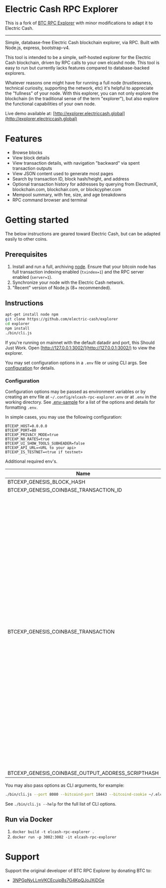 # Electric Cash RPC Explorer

This is a fork of [BTC RPC Explorer](https://github.com/janoside/btc-rpc-explorer) with minor modifications to adapt it to Electric Cash.

---

Simple, database-free Electric Cash blockchain explorer, via RPC. Built with Node.js, express, bootstrap-v4.

This tool is intended to be a simple, self-hosted explorer for the Electric Cash blockchain, driven by RPC calls to your own elcashd node. This tool is easy to run but currently lacks features compared to database-backed explorers.

Whatever reasons one might have for running a full node (trustlessness, technical curiosity, supporting the network, etc) it's helpful to appreciate the "fullness" of your node. With this explorer, you can not only explore the blockchain (in the traditional sense of the term "explorer"), but also explore the functional capabilities of your own node.

Live demo available at: [http://explorer.electriccash.global](http://explorer.electriccash.global)

# Features

* Browse blocks
* View block details
* View transaction details, with navigation "backward" via spent transaction outputs
* View JSON content used to generate most pages
* Search by transaction ID, block hash/height, and address
* Optional transaction history for addresses by querying from ElectrumX, blockchain.com, blockchair.com, or blockcypher.com
* Mempool summary, with fee, size, and age breakdowns
* RPC command browser and terminal

# Getting started

The below instructions are geared toward Electric Cash, but can be adapted easily to other coins.

## Prerequisites

1. Install and run a full, archiving [node](https://github.com/electric-cash/electric-cash/blob/master/INSTALL.md). Ensure that your bitcoin node has full transaction indexing enabled (`txindex=1`) and the RPC server enabled (`server=1`).
2. Synchronize your node with the Electric Cash network.
3. "Recent" version of Node.js (8+ recommended).

## Instructions

```bash
apt-get install node npm 
git clone https://github.com/electric-cash/explorer
cd explorer
npm install
./bin/cli.js
```

If you're running on mainnet with the default datadir and port, this Should Just Work.
Open [http://127.0.0.1:3002/](http://127.0.0.1:3002/) to view the explorer.

You may set configuration options in a `.env` file or using CLI args.
See [configuration](#configuration) for details.

### Configuration

Configuration options may be passed as environment variables
or by creating an env file at `~/.config/elcash-rpc-explorer.env`
or at `.env` in the working directory.
See [.env-sample](.env-sample) for a list of the options and details for formatting `.env`.

In simple cases, you may use the following configuration:

```
BTCEXP_HOST=0.0.0.0
BTCEXP_PORT=80
BTCEXP_PRIVACY_MODE=true
BTCEXP_NO_RATES=true
BTCEXP_UI_SHOW_TOOLS_SUBHEADER=false
BTCEXP_API_URL=<URL to your api>
BTCEXP_IS_TESTNET=<true if testnet>
```

Additional required env's.

| Name | Mainnet | Testnet | Notes |
| --- | --- | --- | --- |
| BTCEXP_GENESIS_BLOCK_HASH | `00000000a9811adc411f15a9c525d667ca467d83dc5461e2d7fc791d1d3926de` | `00000000d491a4c437cab521a329bb967c3a2bcb849a83a2c53f7f3c50179ab6` | Required |
| BTCEXP_GENESIS_COINBASE_TRANSACTION_ID | `d3133f9c8d4261f44fbd2a8029c56d5d97106adfef11c652d971796cc75dd967` | `d3133f9c8d4261f44fbd2a8029c56d5d97106adfef11c652d971796cc75dd967` | Required |
| BTCEXP_GENESIS_COINBASE_TRANSACTION | <pre lang="json">{<br>"in_active_chain": true,<br>"txid": <br>"d3133f9c8d4261f44fbd2a8029c56d5d97106adfef11c652d971796cc75dd967",<br>  "hash": <br>"d3133f9c8d4261f44fbd2a8029c56d5d97106adfef11c652d971796cc75dd967",<br>  "version": 1,<br>  "size": 189,<br>  "vsize": 189,<br>  "weight": 756,<br>  "locktime": 0,<br>  "vin": [<br>    {<br>      "coinbase": "04ffff001d4c575765276c6c2061696d20746f206d616b652063727970746f207472616e736665727320736f2063686561702028262066617374292074686174206f6e6c792074686520726963682077696c6c207573652062616e6b732e",<br>      "sequence": 4294967295<br>    }<br>  ],<br>  "vout": [<br>    {<br>      "value": 500.00000000,<br>      "n": 0,<br>      "scriptPubKey": {<br>    "reqSigs": 1,<br>   "addresses": [<br>  "elcash1qkzcr9rak0gx539guzc3wlxuuw9ycjyr2n7nmu3"<br>    ],<br>    "asm": "021eeacfd38a03fa3eceea46694a2673f933348fa41a4633b5dffd7799154e26d9 OP_CHECKSIG",<br>        "hex": "21021eeacfd38a03fa3eceea46694a2673f933348fa41a4633b5dffd7799154e26d9ac",<br>        "type": "pubkey"<br>      }<br>    }<br>  ],<br>  "hex": "01000000010000000000000000000000000000000000000000000000000000000000000000ffffffff5e04ffff001d4c575765276c6c2061696d20746f206d616b652063727970746f207472616e736665727320736f2063686561702028262066617374292074686174206f6e6c792074686520726963682077696c6c207573652062616e6b732effffffff0100743ba40b0000002321021eeacfd38a03fa3eceea46694a2673f933348fa41a4633b5dffd7799154e26d9ac00000000",<br>  "blockhash": "00000000a9811adc411f15a9c525d667ca467d83dc5461e2d7fc791d1d3926de",<br>  "confirmations": 1,<br>  "time": 1608451200,<br>  "blocktime": 1608451200<br>}</pre> | <pre lang="json">{<br>  "in_active_chain": true,<br>  "txid": "d3133f9c8d4261f44fbd2a8029c56d5d97106adfef11c652d971796cc75dd967",<br>  "hash": "d3133f9c8d4261f44fbd2a8029c56d5d97106adfef11c652d971796cc75dd967",<br><br>  "version": 1,<br>  "size": 189,<br>  "vsize": 189,<br>  "weight": 756,<br>  "locktime": 0,<br>  "vin": [<br>    {<br>      "coinbase": "04ffff001d4c575765276c6c2061696d20746f206d616b652063727970746f207472616e736665727320736f2063686561702028262066617374292074686174206f6e6c792074686520726963682077696c6c207573652062616e6b732e",<br>      "sequence": 4294967295<br>    }<br>  ],<br>  "vout": [<br>    {<br>      "value": 500.00000000,<br>      "n": 0,<br>      "scriptPubKey": {<br>  "reqSigs": 1,<br>    "addresses": [<br> "telcash1qkzcr9rak0gx539guzc3wlxuuw9ycjyr2rt76mt"<br>    ],      "asm": "021eeacfd38a03fa3eceea46694a2673f933348fa41a4633b5dffd7799154e26d9 OP_CHECKSIG",<br>        "hex": "21021eeacfd38a03fa3eceea46694a2673f933348fa41a4633b5dffd7799154e26d9ac",<br>        "type": "pubkey"<br>      }<br>    }<br>  ],<br>  "hex": "01000000010000000000000000000000000000000000000000000000000000000000000000ffffffff5e04ffff001d4c575765276c6c2061696d20746f206d616b652063727970746f207472616e736665727320736f2063686561702028262066617374292074686174206f6e6c792074686520726963682077696c6c207573652062616e6b732effffffff0100743ba40b0000002321021eeacfd38a03fa3eceea46694a2673f933348fa41a4633b5dffd7799154e26d9ac00000000",<br>  "blockhash": "00000000d491a4c437cab521a329bb967c3a2bcb849a83a2c53f7f3c50179ab6",<br>  "confirmations": 2540,<br>  "time": 1600000200,<br>  "blocktime": 1600000200 <br>}</pre> | Required |
| BTCEXP_GENESIS_COINBASE_OUTPUT_ADDRESS_SCRIPTHASH | `cKFiFYWNGfo3heuLY8eSDzHtcRCnn7WVqk` | `eKwjB5zopa7RnpbmfEK2ecepkwVWM7nLCp` | Required |


You may also pass options as CLI arguments, for example:

```bash
./bin/cli.js --port 8080 --bitcoind-port 18443 --bitcoind-cookie ~/.elcash/regtest/.cookie
```

See `./bin/cli.js --help` for the full list of CLI options.

## Run via Docker

1. `docker build -t elcash-rpc-explorer .`
2. `docker run -p 3002:3002 -it elcash-rpc-explorer`

# Support

Support the original developer of BTC RPC Explorer by donating BTC to:

* [3NPGpNyLLmVKCEcuipBs7G4KpQJoJXjDGe](bitcoin:3NPGpNyLLmVKCEcuipBs7G4KpQJoJXjDGe)


